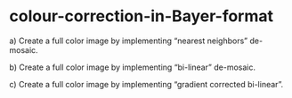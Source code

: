 # colour-correction-in-Bayer-format

  a) Create a full color image by implementing “nearest neighbors” de-mosaic.

  b) Create a full color image by implementing “bi-linear” de-mosaic.

  c) Create a full color image by implementing “gradient corrected bi-linear”.
